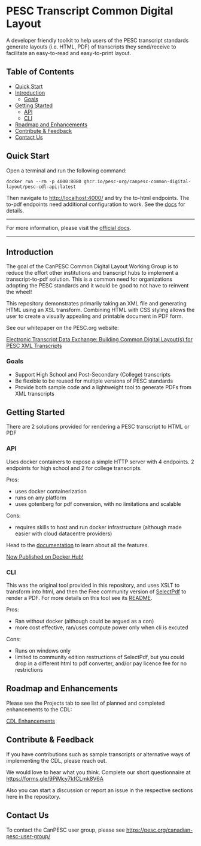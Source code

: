 # PESC Transcript Common Digital Layout

A developer friendly toolkit to help users of the PESC transcript standards generate layouts (i.e. HTML, PDF) of transcripts they send/receive to facilitate an easy-to-read and easy-to-print layout.


## Table of Contents

- [Quick Start](#quick-start)
- [Introduction](#introduction)
  - [Goals](#goals)
- [Getting Started](#getting-started)
  - [API](#api)
  - [CLI](#cli)
- [Roadmap and Enhancements](#roadmap-and-enhancements)
- [Contribute \& Feedback](#contribute--feedback)
- [Contact Us](#contact-us)

## Quick Start

Open a terminal and run the following command:

```
docker run --rm -p 4000:8080 ghcr.io/pesc-org/canpesc-common-digital-layout/pesc-cdl-api:latest
```

Then navigate to <http://localhost:4000/> and try the to-html endpoints. The to-pdf endpoints need additional configuration to work. See the [docs](https://pesc-org.github.io/canpesc-common-digital-layout/) for details.

---

For more information, please visit the [official docs](https://pesc-org.github.io/canpesc-common-digital-layout/).

---


## Introduction

The goal of the CanPESC Common Digital Layout Working Group is to reduce the effort other institutions and transcript hubs to implement a transcript-to-pdf solution.  This is a common need for organizations adopting the PESC standards and it would be good to not have to reinvent the wheel!

This repository demonstrates primarily taking an XML file and generating HTML using an XSL transform.  Combining HTML with CSS styling allows the user to create a visually appealing and printable document in PDF form.

See our whitepaper on the PESC.org website:

[Electronic Transcript Data Exchange: Building Common Digital
Layout(s) for PESC XML Transcripts](https://pesc.org/wp-content/uploads/2025/05/Building-CDL-for-XML-Transcripts.pdf)

### Goals

- Support High School and Post-Secondary (College) transcripts
- Be flexible to be reused for multiple versions of PESC standards
- Provide both sample code and a lightweight tool to generate PDFs from XML transcripts

## Getting Started

There are 2 solutions provided for rendering a PESC transcript to HTML or PDF

### API

Uses docker containers to expose a simple HTTP server with 4 endpoints. 2 endpoints for high school and 2 for college transcripts.

Pros:
- uses docker containerization
- runs on any platform
- uses gotenberg for pdf conversion, with no limitations and scalable

Cons:
- requires skills to host and run docker infrastructure (although made easier with cloud datacentre providers)

Head to the [documentation](https://pesc-org.github.io/canpesc-common-digital-layout/) to learn about all the features.

[Now Published on Docker Hub!](https://hub.docker.com/r/canpesc/cdl)

### CLI

This was the original tool provided in this repository, and uses XSLT to transform into html, and then the Free community version of [SelectPdf](https://selectpdf.com/)
to render a PDF. For more details on this tool see its [README](./src/pesctranscriptconverter-cli/Readme.md).

Pros:
- Ran without docker (although could be argued as a con)
- more cost effective, ran/uses compute power only when cli is excuted

Cons:
- Runs on windows only
- limited to community edition restructions of SelectPdf, but you could drop in a different html to pdf converter, and/or pay licence fee for no restrictions

## Roadmap and Enhancements

Please see the Projects tab to see list of planned and completed enhancements to the CDL:

[CDL Enhancements](https://github.com/pesc/canpesc-common-digital-layout/projects/1)

## Contribute & Feedback

If you have contributions such as sample transcripts or alternative ways of implementing the CDL, please reach out.

We would love to hear what you think. Complete our short questionnaire at <https://forms.gle/9PiMcy7kfCLmk8V6A>

Also you can start a discussion or report an issue in the respective sections here in the repository.

## Contact Us

To contact the CanPESC user group, please see <https://pesc.org/canadian-pesc-user-group/>
